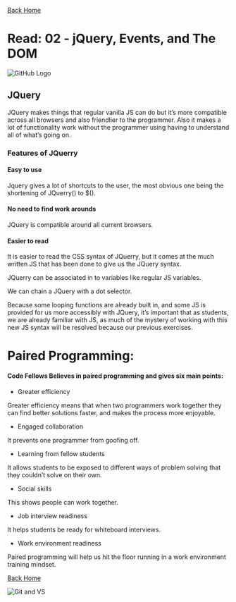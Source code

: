 [Back Home](https://thatvetdevrob.github.io/reading-notes/)

# Read: 02 - jQuery, Events, and The DOM

![GitHub Logo](https://smhttp-ssl-31623-sherocom.nexcesscdn.net/wp-content/uploads/2016/01/github-banner.png)

## JQuery

JQuery makes things that regular vanilla JS can do but it’s more compatible across all browsers and also friendlier to the programmer. Also it makes a lot of functionality work without the programmer using having to understand all of what’s going on.  


### Features of JQuerry

#### Easy to use

Jquery gives a lot of shortcuts to the user, the most obvious one being the shortening of JQuerry() to $(). 

#### No need to find work arounds

JQuery is compatible around all current browsers.

#### Easier to read

It is easier to read the CSS syntax of JQuerry, but it comes at the much written JS that has been done to give us the JQuery syntax.

JQuerry can be associated in to variables like regular JS variables. 

We can chain a JQuery with a dot selector. 

Because some looping functions are already built in, and some JS is provided for us more accessibly with JQuery, it’s important that as students, we are already familiar with JS, as much of the mystery of working with this new JS syntax will be resolved because our previous exercises. 

# Paired Programming:

#### Code Fellows Believes in paired programming and gives six main points:

- Greater efficiency

Greater efficiency means that when two programmers work together they can find better solutions faster, and makes the process more enjoyable.

- Engaged collaboration

It prevents one programmer from goofing off.

- Learning from fellow students

It allows students to be exposed to different ways of problem solving that they couldn’t solve on their own. 

- Social skills

This shows people can work together.

- Job interview readiness

It helps students be ready for whiteboard interviews. 

- Work environment readiness

Paired programming will help us hit the floor running in a work environment training mindset.
 


[Back Home](https://thatvetdevrob.github.io/reading-notes/)

![Git and VS ](https://andrewlock.net/content/images/2017/03/banner.PNG)


